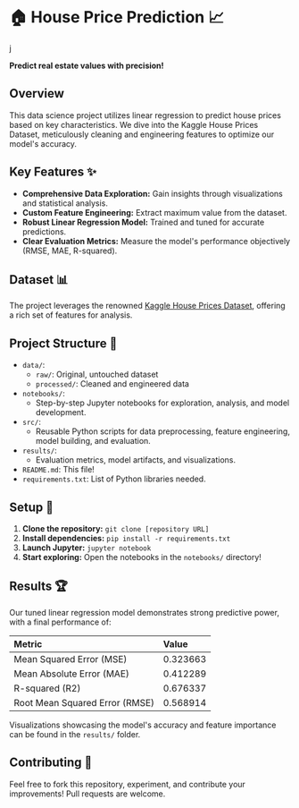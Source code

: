 # 🏠 House Price Prediction 📈

[j](https://github-production-user-asset-6210df.s3.amazonaws.com/148968130/342809477-485d9213-d3b9-4d5d-979d-793f2562e776.jpeg?X-Amz-Algorithm=AWS4-HMAC-SHA256&X-Amz-Credential=AKIAVCODYLSA53PQK4ZA%2F20240625%2Fus-east-1%2Fs3%2Faws4_request&X-Amz-Date=20240625T161438Z&X-Amz-Expires=300&X-Amz-Signature=e2ea821ccda6dcaa6843ed2b271a08021c50af3307b8aaa26703f99c50ad817d&X-Amz-SignedHeaders=host&actor_id=148968130&key_id=0&repo_id=819993108)


**Predict real estate values with precision!**

## Overview

This data science project utilizes linear regression to predict house prices based on key characteristics. We dive into the Kaggle House Prices Dataset, meticulously cleaning and engineering features to optimize our model's accuracy.

## Key Features ✨

* **Comprehensive Data Exploration:** Gain insights through visualizations and statistical analysis.
* **Custom Feature Engineering:** Extract maximum value from the dataset.
* **Robust Linear Regression Model:** Trained and tuned for accurate predictions.
* **Clear Evaluation Metrics:** Measure the model's performance objectively (RMSE, MAE, R-squared).

## Dataset 📊

The project leverages the renowned [Kaggle House Prices Dataset](https://www.kaggle.com/c/house-prices-advanced-regression-techniques/data), offering a rich set of features for analysis.

## Project Structure 📂

* `data/`: 
    * `raw/`: Original, untouched dataset
    * `processed/`: Cleaned and engineered data
* `notebooks/`: 
    * Step-by-step Jupyter notebooks for exploration, analysis, and model development.
* `src/`: 
    * Reusable Python scripts for data preprocessing, feature engineering, model building, and evaluation.
* `results/`:
    * Evaluation metrics, model artifacts, and visualizations.
* `README.md`: This file!
* `requirements.txt`: List of Python libraries needed.

## Setup 🚀

1. **Clone the repository:** `git clone [repository URL]`
2. **Install dependencies:** `pip install -r requirements.txt` 
3. **Launch Jupyter:** `jupyter notebook`
4. **Start exploring:** Open the notebooks in the `notebooks/` directory!

## Results 🏆

Our tuned linear regression model demonstrates strong predictive power, with a final performance of:

| Metric                         | Value    |
|:-------------------------------|:---------|
| Mean Squared Error (MSE)       | 0.323663 |
| Mean Absolute Error (MAE)      | 0.412289 |
| R-squared (R2)                 | 0.676337 |
| Root Mean Squared Error (RMSE) | 0.568914 |

Visualizations showcasing the model's accuracy and feature importance can be found in the `results/` folder.

## Contributing 🤝

Feel free to fork this repository, experiment, and contribute your improvements! Pull requests are welcome.
